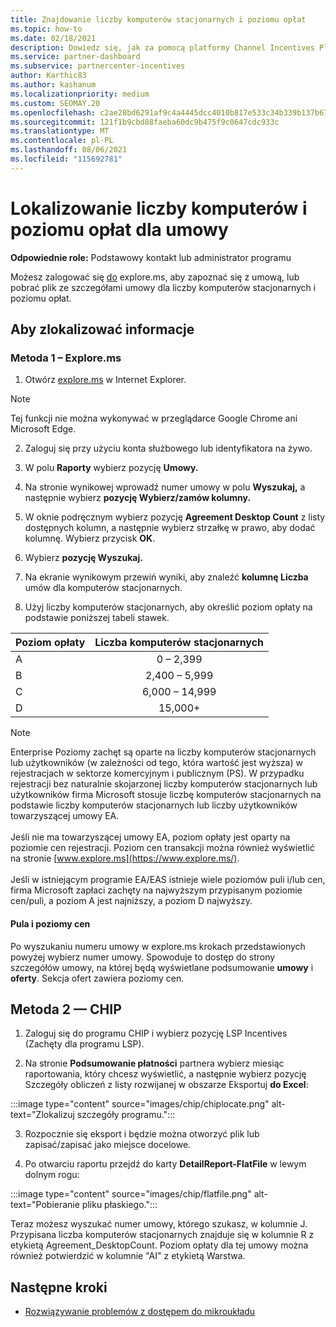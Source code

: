 ```yaml
---
title: Znajdowanie liczby komputerów stacjonarnych i poziomu opłat
ms.topic: how-to
ms.date: 02/18/2021
description: Dowiedz się, jak za pomocą platformy Channel Incentives Platform (CHIP) znaleźć informacje o liczbach pulpitów i poziomie opłat dla umowy.
ms.service: partner-dashboard
ms.subservice: partnercenter-incentives
author: Karthic83
ms.author: kashanum
ms.localizationpriority: medium
ms.custom: SEOMAY.20
ms.openlocfilehash: c2ae28bd6291af9c4a4445dcc4010b817e533c34b339b137b67ae1a99b5f4e2c
ms.sourcegitcommit: 121f1b9cbd88faeba60dc9b475f9c0647cdc933c
ms.translationtype: MT
ms.contentlocale: pl-PL
ms.lasthandoff: 08/06/2021
ms.locfileid: "115692781"
---
```

# <a name="locate-the-desktop-count-and-fee-level-for-an-agreement"></a>Lokalizowanie liczby komputerów i poziomu opłat dla umowy

**Odpowiednie role:** Podstawowy kontakt lub administrator programu

Możesz zalogować się [do](https://www.explore.ms/) explore.ms, aby zapoznać się z umową, lub pobrać plik ze szczegółami umowy dla liczby komputerów stacjonarnych i poziomu opłat.

## <a name="to-locate-the-information"></a>Aby zlokalizować informacje

### <a name="method-1--explorems"></a>Metoda 1 – Explore.ms

1. Otwórz [explore.ms](https://www.explore.ms/) w Internet Explorer. 

>[!Note]
>Tej funkcji nie można wykonywać w przeglądarce Google Chrome ani Microsoft Edge.

2. Zaloguj się przy użyciu konta służbowego lub identyfikatora na żywo.  

3. W polu **Raporty** wybierz pozycję **Umowy.**

4. Na stronie wynikowej wprowadź numer umowy w polu **Wyszukaj,** a następnie wybierz **pozycję Wybierz/zamów kolumny.**

5. W oknie podręcznym wybierz pozycję **Agreement Desktop Count** z listy dostępnych kolumn, a następnie wybierz strzałkę w prawo, aby dodać kolumnę. Wybierz przycisk **OK**.

6. Wybierz **pozycję Wyszukaj.**

7. Na ekranie wynikowym przewiń wyniki, aby znaleźć **kolumnę Liczba** umów dla komputerów stacjonarnych. 

8. Użyj liczby komputerów stacjonarnych, aby określić poziom opłaty na podstawie poniższej tabeli stawek.  

| Poziom opłaty | Liczba komputerów stacjonarnych |
| ------ | :-----------: |
|  A | 0 – 2,399    |
|  B | 2,400 – 5,999    |
|  C | 6,000 – 14,999    |
|  D | 15,000+   |

>[!NOTE]
>Enterprise Poziomy zachęt są oparte na liczby komputerów stacjonarnych lub użytkowników (w zależności od tego, która wartość jest wyższa) w rejestracjach w sektorze komercyjnym i publicznym (PS). W przypadku rejestracji bez naturalnie skojarzonej liczby komputerów stacjonarnych lub użytkowników firma Microsoft stosuje liczbę komputerów stacjonarnych na podstawie liczby komputerów stacjonarnych lub liczby użytkowników towarzyszącej umowy EA. <br><br>Jeśli nie ma towarzyszącej umowy EA, poziom opłaty jest oparty na poziomie cen rejestracji. Poziom cen transakcji można również wyświetlić na stronie [www.explore.ms](https://www.explore.ms/). <br><br>Jeśli w istniejącym programie EA/EAS istnieje wiele poziomów puli i/lub cen, firma Microsoft zapłaci zachęty na najwyższym przypisanym poziomie cen/puli, a poziom A jest najniższy, a poziom D najwyższy.

#### <a name="pool-and-pricing-levels"></a>Pula i poziomy cen

Po wyszukaniu numeru umowy w explore.ms krokach przedstawionych powyżej wybierz numer umowy. Spowoduje to dostęp do strony szczegółów umowy, na której będą wyświetlane podsumowanie **umowy** i **oferty**. Sekcja ofert zawiera poziomy cen.

## <a name="method-2---chip"></a>Metoda 2 — CHIP

1. Zaloguj się do programu CHIP i wybierz pozycję LSP Incentives (Zachęty dla programu LSP).

2. Na stronie **Podsumowanie płatności** partnera wybierz miesiąc raportowania, który  chcesz wyświetlić, a następnie wybierz pozycję Szczegóły obliczeń z listy rozwijanej w obszarze Eksportuj **do Excel**:

:::image type="content" source="images/chip/chiplocate.png" alt-text="Zlokalizuj szczegóły programu.":::

3. Rozpocznie się eksport i będzie można otworzyć plik lub zapisać/zapisać jako miejsce docelowe.

4. Po otwarciu raportu przejdź do karty **DetailReport-FlatFile** w lewym dolnym rogu:

:::image type="content" source="images/chip/flatfile.png" alt-text="Pobieranie pliku płaskiego.":::

Teraz możesz wyszukać numer umowy, którego szukasz, w kolumnie J. Przypisana liczba komputerów stacjonarnych znajduje się w kolumnie R z etykietą Agreement_DesktopCount. Poziom opłaty dla tej umowy można również potwierdzić w kolumnie "AI" z etykietą Warstwa.

## <a name="next-steps"></a>Następne kroki

- [Rozwiązywanie problemów z dostępem do mikroukładu](chip-access-trouble.md)
